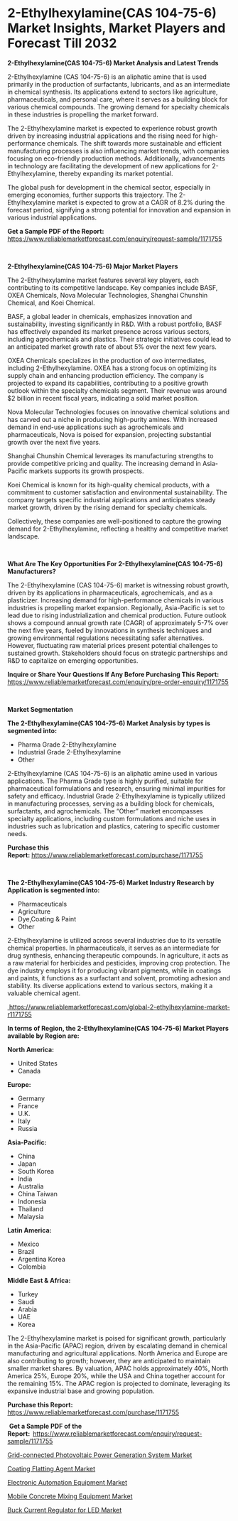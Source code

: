 <p><h1>2-Ethylhexylamine(CAS 104-75-6) Market Insights, Market Players and Forecast Till 2032</h1></p><p><strong>2-Ethylhexylamine(CAS 104-75-6) Market Analysis and Latest Trends</strong></p>
<p><p>2-Ethylhexylamine (CAS 104-75-6) is an aliphatic amine that is used primarily in the production of surfactants, lubricants, and as an intermediate in chemical synthesis. Its applications extend to sectors like agriculture, pharmaceuticals, and personal care, where it serves as a building block for various chemical compounds. The growing demand for specialty chemicals in these industries is propelling the market forward.</p><p>The 2-Ethylhexylamine market is expected to experience robust growth driven by increasing industrial applications and the rising need for high-performance chemicals. The shift towards more sustainable and efficient manufacturing processes is also influencing market trends, with companies focusing on eco-friendly production methods. Additionally, advancements in technology are facilitating the development of new applications for 2-Ethylhexylamine, thereby expanding its market potential.</p><p>The global push for development in the chemical sector, especially in emerging economies, further supports this trajectory. The 2-Ethylhexylamine market is expected to grow at a CAGR of 8.2% during the forecast period, signifying a strong potential for innovation and expansion in various industrial applications.</p></p>
<p><strong>Get a Sample PDF of the Report:&nbsp;</strong> <a href="https://www.reliablemarketforecast.com/enquiry/request-sample/1171755?utm_campaign=2195&utm_medium=2&utm_source=Github&utm_content=ia&utm_term=02022025&utm_id=2-ethylhexylaminecas-104-75-6">https://www.reliablemarketforecast.com/enquiry/request-sample/1171755</a></p>
<p>&nbsp;</p>
<p><strong>2-Ethylhexylamine(CAS 104-75-6) Major Market Players</strong></p>
<p><p>The 2-Ethylhexylamine market features several key players, each contributing to its competitive landscape. Key companies include BASF, OXEA Chemicals, Nova Molecular Technologies, Shanghai Chunshin Chemical, and Koei Chemical. </p><p>BASF, a global leader in chemicals, emphasizes innovation and sustainability, investing significantly in R&D. With a robust portfolio, BASF has effectively expanded its market presence across various sectors, including agrochemicals and plastics. Their strategic initiatives could lead to an anticipated market growth rate of about 5% over the next few years.</p><p>OXEA Chemicals specializes in the production of oxo intermediates, including 2-Ethylhexylamine. OXEA has a strong focus on optimizing its supply chain and enhancing production efficiency. The company is projected to expand its capabilities, contributing to a positive growth outlook within the specialty chemicals segment. Their revenue was around $2 billion in recent fiscal years, indicating a solid market position.</p><p>Nova Molecular Technologies focuses on innovative chemical solutions and has carved out a niche in producing high-purity amines. With increased demand in end-use applications such as agrochemicals and pharmaceuticals, Nova is poised for expansion, projecting substantial growth over the next five years.</p><p>Shanghai Chunshin Chemical leverages its manufacturing strengths to provide competitive pricing and quality. The increasing demand in Asia-Pacific markets supports its growth prospects.</p><p>Koei Chemical is known for its high-quality chemical products, with a commitment to customer satisfaction and environmental sustainability. The company targets specific industrial applications and anticipates steady market growth, driven by the rising demand for specialty chemicals.</p><p>Collectively, these companies are well-positioned to capture the growing demand for 2-Ethylhexylamine, reflecting a healthy and competitive market landscape.</p></p>
<p>&nbsp;</p>
<p><strong>What Are The Key Opportunities For 2-Ethylhexylamine(CAS 104-75-6) Manufacturers?</strong></p>
<p><p>The 2-Ethylhexylamine (CAS 104-75-6) market is witnessing robust growth, driven by its applications in pharmaceuticals, agrochemicals, and as a plasticizer. Increasing demand for high-performance chemicals in various industries is propelling market expansion. Regionally, Asia-Pacific is set to lead due to rising industrialization and chemical production. Future outlook shows a compound annual growth rate (CAGR) of approximately 5-7% over the next five years, fueled by innovations in synthesis techniques and growing environmental regulations necessitating safer alternatives. However, fluctuating raw material prices present potential challenges to sustained growth. Stakeholders should focus on strategic partnerships and R&D to capitalize on emerging opportunities.</p></p>
<p><strong>Inquire or Share Your Questions If Any Before Purchasing This Report:</strong> <a href="https://www.reliablemarketforecast.com/enquiry/pre-order-enquiry/1171755?utm_campaign=2195&utm_medium=2&utm_source=Github&utm_content=ia&utm_term=02022025&utm_id=2-ethylhexylaminecas-104-75-6">https://www.reliablemarketforecast.com/enquiry/pre-order-enquiry/1171755</a></p>
<p>&nbsp;</p>
<p><strong>Market Segmentation</strong></p>
<p><strong>The 2-Ethylhexylamine(CAS 104-75-6) Market Analysis by types is segmented into:</strong></p>
<p><ul><li>Pharma Grade 2-Ethylhexylamine</li><li>Industrial Grade 2-Ethylhexylamine</li><li>Other</li></ul></p>
<p><p>2-Ethylhexylamine (CAS 104-75-6) is an aliphatic amine used in various applications. The Pharma Grade type is highly purified, suitable for pharmaceutical formulations and research, ensuring minimal impurities for safety and efficacy. Industrial Grade 2-Ethylhexylamine is typically utilized in manufacturing processes, serving as a building block for chemicals, surfactants, and agrochemicals. The “Other” market encompasses specialty applications, including custom formulations and niche uses in industries such as lubrication and plastics, catering to specific customer needs.</p></p>
<p><strong>Purchase this Report:&nbsp;</strong><a href="https://www.reliablemarketforecast.com/purchase/1171755?utm_campaign=2195&utm_medium=2&utm_source=Github&utm_content=ia&utm_term=02022025&utm_id=2-ethylhexylaminecas-104-75-6">https://www.reliablemarketforecast.com/purchase/1171755</a></p>
<p>&nbsp;</p>
<p><strong>The 2-Ethylhexylamine(CAS 104-75-6) Market Industry Research by Application is segmented into:</strong></p>
<p><ul><li>Pharmaceuticals</li><li>Agriculture</li><li>Dye,Coating & Paint</li><li>Other</li></ul></p>
<p><p>2-Ethylhexylamine is utilized across several industries due to its versatile chemical properties. In pharmaceuticals, it serves as an intermediate for drug synthesis, enhancing therapeutic compounds. In agriculture, it acts as a raw material for herbicides and pesticides, improving crop protection. The dye industry employs it for producing vibrant pigments, while in coatings and paints, it functions as a surfactant and solvent, promoting adhesion and stability. Its diverse applications extend to various sectors, making it a valuable chemical agent.</p></p>
<p><a href="https://www.reliablemarketforecast.com/global-2-ethylhexylamine-market-r1171755?utm_campaign=2195&utm_medium=2&utm_source=Github&utm_content=ia&utm_term=02022025&utm_id=2-ethylhexylaminecas-104-75-6">&nbsp;https://www.reliablemarketforecast.com/global-2-ethylhexylamine-market-r1171755</a></p>
<p><strong>In terms of Region, the 2-Ethylhexylamine(CAS 104-75-6) Market Players available by Region are:</strong></p>
<p>
    <p> <strong> North America: </strong>
        <ul>
            <li>United States</li>
            <li>Canada</li>
        </ul>
        </p> 
    <p> <strong> Europe: </strong>
        <ul>
            <li>Germany</li>
            <li>France</li>
            <li>U.K.</li>
            <li>Italy</li>
            <li>Russia</li>
        </ul>
        </p> 
    <p> <strong> Asia-Pacific: </strong>
        <ul>
            <li>China</li>
            <li>Japan</li>
            <li>South Korea</li>
            <li>India</li>
            <li>Australia</li>
            <li>China Taiwan</li>
            <li>Indonesia</li>
            <li>Thailand</li>
            <li>Malaysia</li>
        </ul>
        </p> 
    <p> <strong> Latin America: </strong>
        <ul>
            <li>Mexico</li>
            <li>Brazil</li>
            <li>Argentina Korea</li>
            <li>Colombia</li>
        </ul>
        </p> 
    <p> <strong> Middle East & Africa: </strong>
        <ul>
            <li>Turkey</li>
            <li>Saudi</li>
            <li>Arabia</li>
            <li>UAE</li>
            <li>Korea</li>
        </ul>
    </p>
    </p>
<p><p>The 2-Ethylhexylamine market is poised for significant growth, particularly in the Asia-Pacific (APAC) region, driven by escalating demand in chemical manufacturing and agricultural applications. North America and Europe are also contributing to growth; however, they are anticipated to maintain smaller market shares. By valuation, APAC holds approximately 40%, North America 25%, Europe 20%, while the USA and China together account for the remaining 15%. The APAC region is projected to dominate, leveraging its expansive industrial base and growing population.</p></p>
<p><strong>Purchase this Report: </strong><a href="https://www.reliablemarketforecast.com/purchase/1171755?utm_campaign=2195&utm_medium=2&utm_source=Github&utm_content=ia&utm_term=02022025&utm_id=2-ethylhexylaminecas-104-75-6">https://www.reliablemarketforecast.com/purchase/1171755</a></p>
<p>&nbsp;<strong>Get a Sample PDF of the Report:&nbsp;&nbsp;</strong><a href="https://www.reliablemarketforecast.com/enquiry/request-sample/1171755?utm_campaign=2195&utm_medium=2&utm_source=Github&utm_content=ia&utm_term=02022025&utm_id=2-ethylhexylaminecas-104-75-6">https://www.reliablemarketforecast.com/enquiry/request-sample/1171755</a></p>
<p><strong></strong></p>
<p><p><a href="https://www.linkedin.com/pulse/future-grid-connected-photovoltaic-power-generation-system-sbpye?utm_campaign=2195&utm_medium=2&utm_source=Github&utm_content=ia&utm_term=02022025&utm_id=2-ethylhexylaminecas-104-75-6">Grid-connected Photovoltaic Power Generation System Market</a></p><p><a href="https://github.com/edacruz6/Market-Research-Report-List-1/blob/main/coating-flatting-agent-market.md?utm_campaign=2195&utm_medium=2&utm_source=Github&utm_content=ia&utm_term=02022025&utm_id=2-ethylhexylaminecas-104-75-6">Coating Flatting Agent Market</a></p><p><a href="https://www.linkedin.com/pulse/electronic-automation-equipment-market-size-expansion-analysis-9madf?utm_campaign=2195&utm_medium=2&utm_source=Github&utm_content=ia&utm_term=02022025&utm_id=2-ethylhexylaminecas-104-75-6">Electronic Automation Equipment Market</a></p><p><a href="https://www.linkedin.com/pulse/mobile-concrete-mixing-equipment-market-forecast-insights-growth-gvjce?utm_campaign=2195&utm_medium=2&utm_source=Github&utm_content=ia&utm_term=02022025&utm_id=2-ethylhexylaminecas-104-75-6">Mobile Concrete Mixing Equipment Market</a></p><p><a href="https://www.linkedin.com/pulse/exploring-potential-buck-current-regulator-led-marketthe-dnu2e?utm_campaign=2195&utm_medium=2&utm_source=Github&utm_content=ia&utm_term=02022025&utm_id=2-ethylhexylaminecas-104-75-6">Buck Current Regulator for LED Market</a></p></p>